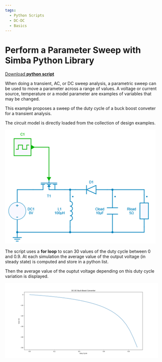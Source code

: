```yaml
---
tags:
  - Python Scripts
  - DC-DC
  - Basics
---
```


# Perform a Parameter Sweep with Simba Python Library

[Download **python script**](2.%20Parameter%20Sweep.py)


When doing a transient, AC, or DC sweep analysis, a parametric sweep can be used to move a parameter across a range of values. A voltage or current source, temperature or a model parameter are examples of variables that may be changed.

This example proposes a sweep of the duty cycle of a buck boost conveter for a transient analysis.

The circuit model is directly loaded from the collection of design examples.

![Buck Boost](fig/buckboost.png)

The script uses a **for loop** to scan 30 values of the duty cycle between 0 and 0.9. At each simulation the average value of the output voltage (in steady state) is computed and store in a python list.

Then the average value of the ouptut voltage depending on this duty cycle variation is displayed.

![Output voltage](fig/out_vs_duty.png)